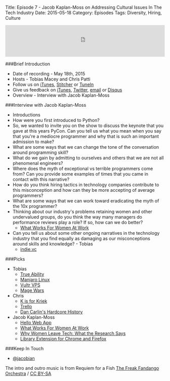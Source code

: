 Title: Episode 7 - Jacob Kaplan-Moss on Addressing Cultural Issues In The Tech Industry
Date: 2015-05-18
Category: Episodes
Tags: Diversity, Hiring, Culture

<iframe id="audio_iframe" src="http://www.podbean.com/media/player/sygtd-56440b?from=wp&skin=103&postId=5653515&download=0&share=1&fonts=Helvetica&auto=0" height="100" width="100%" frameborder="0" scrolling="no" data-name="pb-iframe-player"></iframe>

###Brief Introduction
*  Date of recording - May 18th, 2015
*  Hosts - Tobias Macey and Chris Patti
*  Follow us on [iTunes](https://itunes.apple.com/us/podcast/podcast.-init/id981834425?mt=2&uo=6&at=&ct=), [Stitcher](http://www.stitcher.com/s?fid=64838&refid=stpr) or [TuneIn](http://tunein.com/radio/Podcast\_\_init\_\_-p726240/)
*  Give us feedback on [iTunes](https://itunes.apple.com/us/podcast/podcast.-init/id981834425?mt=2&uo=6&at=&ct=), [Twitter](https://twitter.com/Podcast__init__), [email](mailto:hosts@podcastinit.com) or [Disqus](http://podcastinit.com)
*  Overview - Interview with Jacob Kaplan-Moss

###Interview with Jacob Kaplan-Moss
*  Introductions
*  How were you first introduced to Python?
*  So, we wanted to invite you on the show to discuss the keynote that you gave at this years PyCon. Can you tell us what you mean when you say that you're a mediocre programmer and why that is such an important admission to make?
*  What are some ways that we can change the tone of the conversation around programming skill?
*  What do we gain by admitting to ourselves and others that we are not all phenomenal engineers?
*  Where does the myth of exceptional vs terrible programmers come from? Can you provide some examples of times that you came in contact with this narrative?
*  How do you think hiring tactics in technology companies contribute to this misconception and how can they be more accepting of average programmers?
*  What are some ways that we can work toward eradicating the myth of the 10x programmer?
*  Thinking about our industry's problems retaining women and other undervalued groups, do you think the way many managers do performance reviews play a role? If so, how can we do better?
    *  [What Works For Women At Work](http://nyupress.org/books/9781479835454/)
* Can you tell us about some other ongoing narratives in the technology industry that you find equally as damaging as our misconceptions around skills and knowledge? - Tobias
    *  [indie.vc](http://indie.vc/)

###Picks
*  Tobias
    *  [True Ability](https://trueability.com/)
    *  [Manjaro Linux](https://manjaro.github.io/)
    *  [Vultr VPS](http://www.vultr.com/?ref=6824205)
    *  [Mage Wars](http://amzn.to/1JsRWzd)
*  Chris
    *  [K is for Kriek](http://brooklynbrewery.com/brooklyn-beers/bqe/k-is-for-kriek)
    *  [Trello](https://trello.com/)
    *  [Dan Carlin's Hardcore History](http://www.dancarlin.com/hh-55/)
*  Jacob Kaplan-Moss
    *  [Hello Web App](https://hellowebapp.com/)
    *  [What Works For Women At Work](http://smile.amazon.com/What-Works-Women-Work-Patterns-ebook/dp/B00GXA1QN6)
    *  [Why Women Leave Tech: What the Research Says](https://docs.google.com/document/d/1soIYek-YEIvqtu9brv3ecdPbuVzQKp_GhAozC06UrLo/edit#heading=h.y5edmltiob9c)
    *  [Library Extension for Chrome and Firefox](https://www.libraryextension.com/)

###Keep In Touch
*  [@jacobian](https://twitter.com/jacobian)

The intro and outro music is from Requiem for a Fish [The Freak Fandango Orchestra](http://freemusicarchive.org/music/The_Freak_Fandango_Orchestra/)  / [CC BY-SA](http://creativecommons.org/licenses/by-sa/3.0/)
